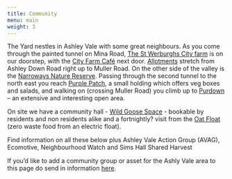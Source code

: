 ```yaml
---
title: Community
menu: main
weight: 3
---
```


The Yard nestles in Ashley Vale with some great neighbours. As you come through the painted tunnel on Mina Road, [The St Werburghs City farm](/community/st-werburghs-city-farm/) is on our doorstep, with the [City Farm Café](https://www.swcityfarm.co.uk/city-farm/the-farm-cafe/) next door. [Allotments](/community/ashley-vale-allotments/) stretch from Ashley Down Road right up to Muller Road. On the other side of the valley is the [Narroways Nature Reserve](/community/narroways-nature-reserve/). Passing through the second tunnel to the north east you reach [Purple Patch](/community/purple-patch/), a small holding which offers veg boxes and salads, and walking on (crossing Muller Road) you climb up to [Purdown](https://www.facebook.com/groups/friendsofsouthpurdown/) – an extensive and interesting open area.

On site we have a community hall - [Wild Goose Space](/community/wild-goose-space/) - bookable by residents and non residents alike and a fortnightly? visit from the [Oat Float](/community/oat-float/) (zero waste food from an electric float).

Find information on all these below plus Ashley Vale Action Group (AVAG), Ecomotive, Neighbourhood Watch and Sims Hall Shared Harvest

If you’d like to add a community group or asset for the Ashly Vale area to this page do send in information [here](/contact).
